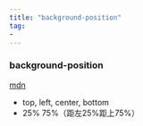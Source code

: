 ```yaml
---
title: "background-position"
tag: 
- 
---
```

### background-position
[mdn](https://developer.mozilla.org/zh-CN/docs/Web/CSS/background-position)

-   top, left, center, bottom
-   25% 75%（距左25%距上75%）
